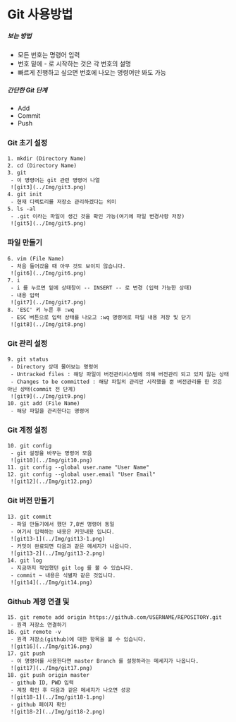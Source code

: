 # Git 사용방법

##### 보는 방법
 - 모든 번호는 명령어 입력
 - 번호 밑에 - 로 시작하는 것은 각 번호의 설명
 - 빠르게 진행하고 싶으면 번호에 나오는 명령어만 봐도 가능

##### 간단한 Git 단계
 - Add
 - Commit
 - Push

### Git 초기 설정
	1. mkdir (Directory Name)
	2. cd (Directory Name)
	3. git
	 - 이 명령어는 git 관련 명령어 나열
	 ![git3](../Img/git3.png)
	4. git init
	 - 현재 디렉토리를 저장소 관리하겠다는 의미
	5. ls -al
	 - .git 이라는 파일이 생긴 것을 확인 가능(여기에 파일 변경사항 저장)
	 ![git5](../Img/git5.png)

### 파일 만들기
	6. vim (File Name)
	 - 처음 들어갔을 때 아무 것도 보이지 않습니다.
	 ![git6](../Img/git6.png)
	7. i
	 - i 를 누르면 밑에 상태창이 -- INSERT -- 로 변경 (입력 가능한 상태)
	 - 내용 입력
	 ![git7](../Img/git7.png)
	8. 'ESC' 키 누른 후 :wq
	 - ESC 버튼으로 입력 상태를 나오고 :wq 명령어로 파일 내용 저장 및 닫기
	 ![git8](../Img/git8.png)

### Git 관리 설정
	9. git status
	 - Directory 상태 물어보는 명령어
	 - Untracked files : 해당 파일이 버전관리시스템에 의해 버전관리 되고 있지 않는 상태
	 - Changes to be committed : 해당 파일의 관리만 시작했을 뿐 버전관리를 한 것은 아닌 상태(commit 전 단계)
	 ![git9](../Img/git9.png)
	10. git add (File Name)
	 - 해당 파일을 관리한다는 명령어

### Git 계정 설정
	10. git config
	 - git 설정을 바꾸는 명령어 모음
	 ![git10](../Img/git10.png)
	11. git config --global user.name "User Name"
	12. git config --global user.email "User Email"
	 ![git12](../Img/git12.png)

### Git 버전 만들기
	13. git commit
	 - 파일 만들기에서 했던 7,8번 명령어 동일
	 - 여기서 입력하는 내용은 커밋내용 입니다.
	 ![git13-1](../Img/git13-1.png)
	 - 커밋이 완료되면 다음과 같은 메세지가 나옵니다.
	 ![git13-2](../Img/git13-2.png)
	14. git log
	 - 지금까지 작업했던 git log 를 볼 수 있습니다.
	 - commit ~ 내용은 식별자 같은 것입니다.
	 ![git14](../Img/git14.png)

### Github 계정 연결 및 
	15. git remote add origin https://github.com/USERNAME/REPOSITORY.git
	 - 원격 저장소 연결하기
	16. git remote -v
	 - 원격 저장소(github)에 대한 항목을 볼 수 있습니다.
	 ![git16](../Img/git16.png)
	17. git push
	 - 이 명령어를 사용한다면 master Branch 를 설정하라는 메세지가 나옵니다.
	 ![git17](../Img/git17.png)
	18. git push origin master
	 - github ID, PWD 입력
	 - 계정 확인 후 다음과 같은 메세지가 나오면 성공
	 ![git18-1](../Img/git18-1.png)
	 - github 페이지 확인
	 ![git18-2](../Img/git18-2.png)